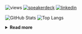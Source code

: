 ![views](https://komarev.com/ghpvc/?username=chck&color=blueviolet)
[![speakerdeck](https://img.shields.io/badge/Speaker_Deck-chck-8a2be2?style=flat-square&logo=speaker-deck)](https://speakerdeck.com/chck)
[![linkedin](https://img.shields.io/badge/LinkedIn-chck-8a2be2?style=flat-square&logo=linkedin)](https://www.linkedin.com/in/chck/)

<p align="left"> 
  <img alt="GitHub Stats" align="center" height="150" src="https://github-readme-stats-nine-umber-51.vercel.app/api?username=chck&count_private=true&show_icons=true&hide_title=true&theme=buefy" />
  <img alt="Top Langs" align="center" height="150" src="https://github-readme-stats-nine-umber-51.vercel.app/api/top-langs/?username=chck&layout=compact&count_private=true&show_icons=true&hide_title=true&theme=buefy" />
</p>

<details>
  <summary><b>Read more</b></summary>
  <br>

  <!--START_SECTION:waka-->
**🐱 My GitHub Data** 

> 📦 125.4 kB Used in GitHub's Storage 
 > 
> 🏆 345 Contributions in the Year 2025
 > 
> 💼 Opted to Hire
 > 
> 📜 133 Public Repositories 
 > 
> 🔑 24 Private Repositories 
 > 
**I'm a Night 🦉** 

```text
🌞 Morning                1207 commits        ████░░░░░░░░░░░░░░░░░░░░░   16.33 % 
🌆 Daytime                2249 commits        ████████░░░░░░░░░░░░░░░░░   30.42 % 
🌃 Evening                2088 commits        ███████░░░░░░░░░░░░░░░░░░   28.24 % 
🌙 Night                  1849 commits        ██████░░░░░░░░░░░░░░░░░░░   25.01 % 
```
📅 **I'm Most Productive on Thursday** 

```text
Monday                   1390 commits        █████░░░░░░░░░░░░░░░░░░░░   18.80 % 
Tuesday                  1110 commits        ████░░░░░░░░░░░░░░░░░░░░░   15.01 % 
Wednesday                1315 commits        ████░░░░░░░░░░░░░░░░░░░░░   17.79 % 
Thursday                 1658 commits        ██████░░░░░░░░░░░░░░░░░░░   22.43 % 
Friday                   772 commits         ███░░░░░░░░░░░░░░░░░░░░░░   10.44 % 
Saturday                 484 commits         ██░░░░░░░░░░░░░░░░░░░░░░░   06.55 % 
Sunday                   664 commits         ██░░░░░░░░░░░░░░░░░░░░░░░   08.98 % 
```


📊 **This Week I Spent My Time On** 

```text
💬 Programming Languages: 
Markdown                 4 hrs 10 mins       ███████████░░░░░░░░░░░░░░   44.75 % 
Docker                   1 hr 3 mins         ███░░░░░░░░░░░░░░░░░░░░░░   11.28 % 
Terraform                49 mins             ██░░░░░░░░░░░░░░░░░░░░░░░   08.87 % 
Python                   48 mins             ██░░░░░░░░░░░░░░░░░░░░░░░   08.62 % 
YAML                     42 mins             ██░░░░░░░░░░░░░░░░░░░░░░░   07.58 % 

🔥 Editors: 
Obsidian                 3 hrs 29 mins       █████████░░░░░░░░░░░░░░░░   37.44 % 
Neovim                   2 hrs 32 mins       ███████░░░░░░░░░░░░░░░░░░   27.27 % 
PyCharm                  2 hrs 23 mins       ██████░░░░░░░░░░░░░░░░░░░   25.69 % 
Zed                      53 mins             ██░░░░░░░░░░░░░░░░░░░░░░░   09.60 % 
```

**I Mostly Code in Python** 

```text
Python                   47 repos            █████████░░░░░░░░░░░░░░░░   34.56 % 
Jupyter Notebook         19 repos            ███░░░░░░░░░░░░░░░░░░░░░░   13.97 % 
Ruby                     11 repos            ██░░░░░░░░░░░░░░░░░░░░░░░   08.09 % 
Rust                     8 repos             █░░░░░░░░░░░░░░░░░░░░░░░░   05.88 % 
Dockerfile               5 repos             █░░░░░░░░░░░░░░░░░░░░░░░░   03.68 % 
```



**Timeline**

![Lines of Code chart](https://raw.githubusercontent.com/chck/chck/main/assets/bar_graph.png)


 Last Updated on 2025-04-06 02:07 UTC
<!--END_SECTION:waka-->
</details>

